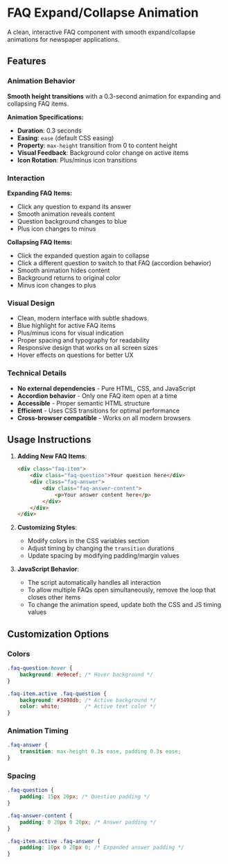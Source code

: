 # FAQ Expand/Collapse Animation

A clean, interactive FAQ component with smooth expand/collapse animations for newspaper applications.

## Features

### Animation Behavior

**Smooth height transitions** with a 0.3-second animation for expanding and collapsing FAQ items.

**Animation Specifications:**
- **Duration**: 0.3 seconds
- **Easing**: `ease` (default CSS easing)
- **Property**: `max-height` transition from 0 to content height
- **Visual Feedback**: Background color change on active items
- **Icon Rotation**: Plus/minus icon transitions

### Interaction

**Expanding FAQ Items:**
- Click any question to expand its answer
- Smooth animation reveals content
- Question background changes to blue
- Plus icon changes to minus

**Collapsing FAQ Items:**
- Click the expanded question again to collapse
- Click a different question to switch to that FAQ (accordion behavior)
- Smooth animation hides content
- Background returns to original color
- Minus icon changes to plus

### Visual Design
- Clean, modern interface with subtle shadows
- Blue highlight for active FAQ items
- Plus/minus icons for visual indication
- Proper spacing and typography for readability
- Responsive design that works on all screen sizes
- Hover effects on questions for better UX

### Technical Details
- **No external dependencies** - Pure HTML, CSS, and JavaScript
- **Accordion behavior** - Only one FAQ item open at a time
- **Accessible** - Proper semantic HTML structure
- **Efficient** - Uses CSS transitions for optimal performance
- **Cross-browser compatible** - Works on all modern browsers

## Usage Instructions

1. **Adding New FAQ Items**:
   ```html
   <div class="faq-item">
       <div class="faq-question">Your question here</div>
       <div class="faq-answer">
           <div class="faq-answer-content">
               <p>Your answer content here</p>
           </div>
       </div>
   </div>
   ```

2. **Customizing Styles**:
   - Modify colors in the CSS variables section
   - Adjust timing by changing the `transition` durations
   - Update spacing by modifying padding/margin values

3. **JavaScript Behavior**:
   - The script automatically handles all interaction
   - To allow multiple FAQs open simultaneously, remove the loop that closes other items
   - To change the animation speed, update both the CSS and JS timing values

## Customization Options

### Colors
```css
.faq-question:hover {
    background: #e9ecef; /* Hover background */
}

.faq-item.active .faq-question {
    background: #3498db; /* Active background */
    color: white;        /* Active text color */
}
```

### Animation Timing
```css
.faq-answer {
    transition: max-height 0.3s ease, padding 0.3s ease;
}
```

### Spacing
```css
.faq-question {
    padding: 15px 20px; /* Question padding */
}

.faq-answer-content {
    padding: 0 20px 0 20px; /* Answer padding */
}

.faq-item.active .faq-answer {
    padding: 10px 0 20px 0; /* Expanded answer padding */
}
```